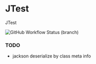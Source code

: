 # JTest
JTest

![![GitHub Workflow Status (branch)](https://img.shields.io/github/workflow/status/leleact/jtest/Test/master?style=for-the-badge)](https://github.com/leleact/jtest)

### TODO
- jackson deserialize by class meta info